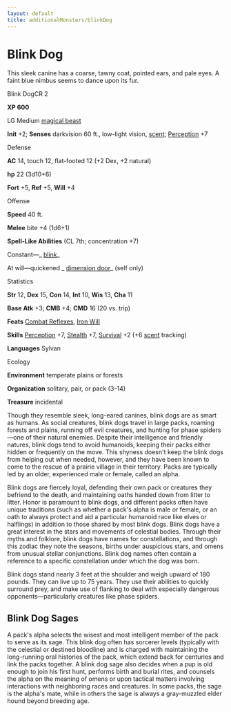 ```yaml
---
layout: default
title: additionalMonsters/blinkDog
---
```

# Blink Dog

This sleek canine has a coarse, tawny coat, pointed ears, and pale eyes. A faint blue nimbus seems to dance upon its fur.

Blink DogCR 2

**XP 600**

LG Medium [magical beast](monsters/creatureTypes#_magical-beast)

**Init** +2; **Senses** darkvision 60 ft., low-light vision, [scent](monsters/universalMonsterRules#_scent); [Perception](additionalMonsters/../skills/perception#_perception) +7

Defense

**AC** 14, touch 12, flat-footed 12 (+2 Dex, +2 natural)

**hp** 22 (3d10+6)

**Fort** +5, **Ref** +5, **Will** +4

Offense

**Speed** 40 ft.

**Melee** bite +4 (1d6+1)

**Spell-Like Abilities** (CL 7th; concentration +7)

Constant—_ [blink](additionalMonsters/../spells/blink#_blink)_

At will—quickened _ [dimension door](additionalMonsters/../spells/dimensionDoor#_dimension-door)_ (self only)

Statistics

**Str** 12, **Dex** 15, **Con** 14, **Int** 10, **Wis** 13, **Cha** 11

**Base Atk** +3; **CMB** +4; **CMD** 16 (20 vs. trip)

**Feats** [Combat Reflexes](additionalMonsters/../feats#_combat-reflexes), [Iron Will](additionalMonsters/../feats#_iron-will)

**Skills** [Perception](additionalMonsters/../skills/perception#_perception) +7, [Stealth](additionalMonsters/../skills/stealth#_stealth) +7, [Survival](additionalMonsters/../skills/survival#_survival) +2 (+6 [scent](monsters/universalMonsterRules#_scent) tracking)

**Languages** Sylvan

Ecology

**Environment** temperate plains or forests

**Organization** solitary, pair, or pack (3–14)

**Treasure** incidental

Though they resemble sleek, long-eared canines, blink dogs are as smart as humans. As social creatures, blink dogs travel in large packs, roaming forests and plains, running off evil creatures, and hunting for phase spiders—one of their natural enemies. Despite their intelligence and friendly natures, blink dogs tend to avoid humanoids, keeping their packs either hidden or frequently on the move. This shyness doesn't keep the blink dogs from helping out when needed, however, and they have been known to come to the rescue of a prairie village in their territory. Packs are typically led by an older, experienced male or female, called an alpha.

Blink dogs are fiercely loyal, defending their own pack or creatures they befriend to the death, and maintaining oaths handed down from litter to litter. Honor is paramount to blink dogs, and different packs often have unique traditions (such as whether a pack's alpha is male or female, or an oath to always protect and aid a particular humanoid race like elves or halflings) in addition to those shared by most blink dogs. Blink dogs have a great interest in the stars and movements of celestial bodies. Through their myths and folklore, blink dogs have names for constellations, and through this zodiac they note the seasons, births under auspicious stars, and omens from unusual stellar conjunctions. Blink dog names often contain a reference to a specific constellation under which the dog was born.

Blink dogs stand nearly 3 feet at the shoulder and weigh upward of 180 pounds. They can live up to 75 years. They use their abilities to quickly surround prey, and make use of flanking to deal with especially dangerous opponents—particularly creatures like phase spiders.

## Blink Dog Sages

A pack's alpha selects the wisest and most intelligent member of the pack to serve as its sage. This blink dog often has sorcerer levels (typically with the celestial or destined bloodline) and is charged with maintaining the long-running oral histories of the pack, which extend back for centuries and link the packs together. A blink dog sage also decides when a pup is old enough to join his first hunt, performs birth and burial rites, and counsels the alpha on the meaning of omens or upon tactical matters involving interactions with neighboring races and creatures. In some packs, the sage is the alpha's mate, while in others the sage is always a gray-muzzled elder hound beyond breeding age.

